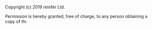Copyright (c) 2019 reinfer Ltd.

Permission is hereby granted, free of charge, to any person obtaining a copy
of thi